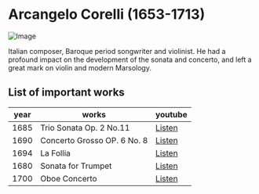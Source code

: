 # Arcangelo Corelli (1653-1713)
![Image](https://github.com/user-attachments/assets/0abf105c-7f6f-4b5e-a1fc-399b9b364ccf)


Italian composer, Baroque period songwriter and violinist. He had a profound impact on the development of the sonata and concerto, and left a great mark on violin and modern Marsology.

## List of important works

| year | works | youtube |
| -----| ------| --------|
| 1685 | Trio Sonata Op. 2 No.11 | [Listen](https://youtu.be/wo01sfIbWf8?feature=shared) |
| 1690 | Concerto Grosso OP. 6 No. 8 | [Listen](https://youtu.be/e68h3Qwm2OA?feature=shared) |
| 1694 | La Follia | [Listen](https://youtu.be/VHRdFILo_Yw?feature=shared) |
| 1680 | Sonata for Trumpet | [Listen](https://youtu.be/yoWZQhBbQT0?feature=shared) |
| 1700 | Oboe Concerto | [Listen](https://youtu.be/imZfowR_2CA?feature=shared) |

